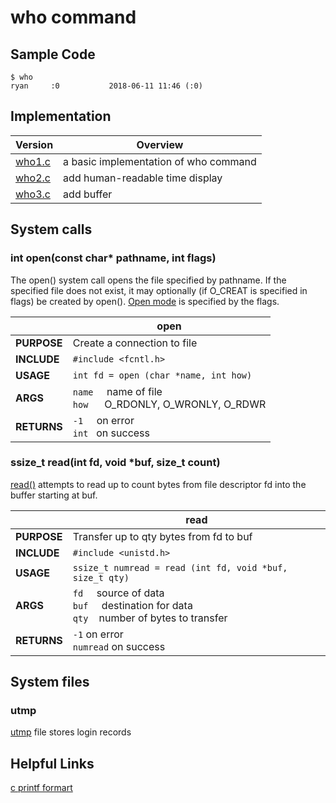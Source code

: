 # who command
## Sample Code
```
$ who 
ryan     :0           2018-06-11 11:46 (:0)
```
## Implementation
| Version | Overview |
|---------|----------|
| [who1.c](https://github.com/AtlasUnion/Unix/blob/master/User%2C%20Files/who/who1.c)  | a basic implementation of who command |
| [who2.c](https://github.com/AtlasUnion/Unix/blob/master/User%2C%20Files/who/who2.c)  | add human-readable time display |
| [who3.c](https://github.com/AtlasUnion/Unix/blob/master/User%2C%20Files/who/who3.c)  | add buffer |
## System calls
### int open(const char* pathname, int flags)
The open() system call opens the file specified by pathname.  If the specified file does not exist, it may optionally (if O_CREAT is specified in flags) be created by open(). [Open mode](http://man7.org/linux/man-pages/man2/open.2.html) is specified by the flags.


|         	| open                                                                   	|
|---------	|------------------------------------------------------------------------	|
| **PURPOSE** 	| Create a connection to file                                            	|
| **INCLUDE** 	| `#include <fcntl.h>`                                         	|
| **USAGE**   	| `int fd = open (char *name, int how)`                           	|
| **ARGS**  	| `name` &nbsp; &nbsp; name of file    <br>       `how` &nbsp; &nbsp;&nbsp;   O_RDONLY, O_WRONLY, O_RDWR 	|
| **RETURNS** 	| `-1` &nbsp; &nbsp; on error    <br>      `int` &nbsp; on success                          	|

### ssize_t read(int fd, void *buf, size_t count)
[read()](http://man7.org/linux/man-pages/man2/read.2.html) attempts to read up to count bytes from file descriptor fd into the buffer starting at buf.


|         	| read                                                                       	|
|---------	|----------------------------------------------------------------------------	|
| **PURPOSE** 	| Transfer up to qty bytes from fd to buf                                    	|
| **INCLUDE** 	| `#include <unistd.h>`                                                        	|
| **USAGE**   	| `ssize_t numread = read (int fd, void *buf, size_t qty)`                     	|
| **ARGS**    	| `fd` &nbsp; &nbsp; source of data <br> `buf` &nbsp; &nbsp; destination for data <br> `qty` &nbsp;&nbsp; number of bytes to transfer 	|
| **RETURNS** 	| `-1`  on error <br> `numread` on success                                            	|

## System files
### utmp
[utmp](http://man7.org/linux/man-pages/man5/utmp.5.html) file stores login records
## Helpful Links
[c printf formart](https://en.wikipedia.org/wiki/Printf_format_string#Format_placeholder_specification)
